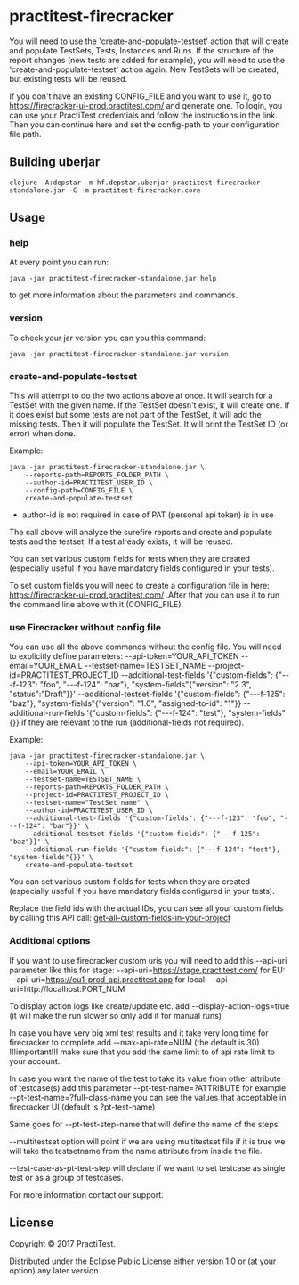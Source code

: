 # practitest-firecracker

You will need to use the 'create-and-populate-testset' action that will create and populate TestSets, Tests, Instances and Runs.
If the structure of the report changes (new tests are added for example), you will need to use the 'create-and-populate-testset' action again. New TestSets will be created, but existing tests will be reused.

If you don't have an existing CONFIG_FILE and you want to use it, go to https://firecracker-ui-prod.practitest.com/ and generate one.
To login, you can use your PractiTest credentials and follow the instructions in the link. Then you can continue here and set the config-path to your configuration file path.

## Building uberjar

```shell
clojure -A:depstar -m hf.depstar.uberjar practitest-firecracker-standalone.jar -C -m practitest-firecracker.core
```

## Usage

### help

At every point you can run:

``` shell
java -jar practitest-firecracker-standalone.jar help
```
to get more information about the parameters and commands.

### version

To check your jar version you can you this command:

``` shell
java -jar practitest-firecracker-standalone.jar version
```

### create-and-populate-testset

This will attempt to do the two actions above at once. It will search for a TestSet with the given name. If the TestSet doesn't exist, it will create one. If it does exist but some tests are not part of the TestSet, it will add the missing tests. Then it will populate the TestSet. It will print the TestSet ID (or error) when done.

Example:

``` shell
java -jar practitest-firecracker-standalone.jar \
    --reports-path=REPORTS_FOLDER_PATH \
    --author-id=PRACTITEST_USER_ID \
    --config-path=CONFIG_FILE \
    create-and-populate-testset
```
* author-id is not required in case of PAT (personal api token) is in use

The call above will analyze the surefire reports and create and populate tests and the testset. If a test already exists, it will be reused.

You can set various custom fields for tests when they are created (especially useful if you have mandatory fields configured in your tests).

To set custom fields you will need to create a configuration file in here: https://firecracker-ui-prod.practitest.com/ .After that you can use it to run the command line above with it (CONFIG_FILE).

### use Firecracker without config file

You can use all the above commands without the config file. You will need to explicitly define
parameters:
--api-token=YOUR_API_TOKEN
--email=YOUR_EMAIL
--testset-name=TESTSET_NAME
--project-id=PRACTITEST_PROJECT_ID
--additional-test-fields '{"custom-fields": {"---f-123": "foo", "---f-124": "bar"}, "system-fields"{"version": "2.3", "status":"Draft"}}'
--additional-testset-fields '{"custom-fields": {"---f-125": "baz"}, "system-fields"{"version": "1.0", "assigned-to-id": "1"}}
--additional-run-fields '{"custom-fields": {"---f-124": "test"}, "system-fields"{}}
if they are relevant to the run (additional-fields not required).


Example:
``` shell
java -jar practitest-firecracker-standalone.jar \
    --api-token=YOUR_API_TOKEN \
    --email=YOUR_EMAIL \
    --testset-name=TESTSET_NAME \
    --reports-path=REPORTS_FOLDER_PATH \
    --project-id=PRACTITEST_PROJECT_ID \
    --testset-name="TestSet name" \
    --author-id=PRACTITEST_USER_ID \
    --additional-test-fields '{"custom-fields": {"---f-123": "foo", "---f-124": "bar"}}' \
    --additional-testset-fields '{"custom-fields": {"---f-125": "baz"}}' \
    --additional-run-fields '{"custom-fields": {"---f-124": "test"}, "system-fields"{}}' \
    create-and-populate-testset
```

You can set various custom fields for tests when they are created (especially useful if you have mandatory fields configured in your tests).

Replace the field ids with the actual IDs, you can see all your custom fields by calling this API call: [get-all-custom-fields-in-your-project](https://www.practitest.com/api-v2/#get-all-custom-fields-in-your-project)

### Additional options
If you want to use firecracker custom uris you will need to add this --api-uri parameter like this
for stage:
--api-uri=https://stage.practitest.com/
for EU:
--api-uri=https://eu1-prod-api.practitest.app
for local:
--api-uri=http://localhost:PORT_NUM

To display action logs like create/update etc. add --display-action-logs=true (it will make the run slower so only add it for manual runs)

In case you have very big xml test results and it take very long time for firecracker to complete add --max-api-rate=NUM (the default is 30)
!!!important!!! make sure that you add the same limit to of api rate limit to your account.

In case you want the name of the test to take its value from other attribute of testcase(s) add this parameter --pt-test-name=?ATTRIBUTE for example --pt-test-name=?full-class-name you can see the values that acceptable in firecracker UI (default is ?pt-test-name)

Same goes for --pt-test-step-name that will define the name of the steps.

--multitestset option will point if we are using multitestset file if it is true we will take the testsetname from
the name attribute from inside the file.

--test-case-as-pt-test-step will declare if we want to set testcase as single test or as a group of testcases.

For more information contact our support.

## License

Copyright © 2017 PractiTest.

Distributed under the Eclipse Public License either version 1.0 or (at
your option) any later version.
